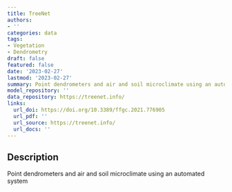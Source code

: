```yaml
---
title: TreeNet
authors:
- ''
categories: data
tags:
- Vegetation
- Dendrometry
draft: false
featured: false
date: '2023-02-27'
lastmod: '2023-02-27'
summary: Point dendrometers and air and soil microclimate using an automated system
model_repository: ''
data_repository: https://treenet.info/
links:
  url_doi: https://doi.org/10.3389/ffgc.2021.776905
  url_pdf: ''
  url_source: https://treenet.info/
  url_docs: ''
---
```


## Description

Point dendrometers and air and soil microclimate using an automated system

